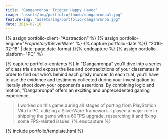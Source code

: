 ```yaml
---
title: "Danganronpa: Trigger Happy Havoc"
image: "assets/img/portfolio/thumb/danganronpa1.jpg"
feature-img: "assets/img/portfolio/danganronpa.jpg"
date: 2016-02-18
---
```


{% assign portfolio-client="Abstraction" %}
{% assign portfolio-engine="*Proprietary*#SilverWare" %}
{% capture portfolio-date %}{{ "2016-02-18" | date: page.date-format }}{% endcapture %}
{% assign portfolio-platform="PC" %}

{% capture portfolio-contents %}
In "Danganronpa" you’ll dive into a series of class trials and expose the lies and contradictions of your classmates in order to find out who’s behind each grisly murder.
In each trial, you’ll have to use the evidence and testimony collected during your investigation to literally shoot down your opponent’s assertions.
By combining logic and motion, "Danganronpa" offers an exciting and unprecedented gaming experience.

> I worked on this game during all stages of porting from PlayStation Vita to PC, utilizing a SilverWare framework.
> I played a major role in shipping the game with a 60FPS upgrade, researching it and fixing some FPS-related issues.
{% endcapture %}

{% include portfolio/template.html %}
